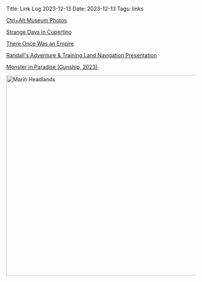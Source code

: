 Title: Link Log 2023-12-13
Date: 2023-12-13
Tags: links

[Ctrl+Alt Museum Photos](https://photos.google.com/share/AF1QipMTsm7-LbZ-EiFh4xctppvVbBg_IhOPLTu4ej3fc7gWNgg6nHAUlBEK67-AD_tTsA?key=N3dLRWlWVUpUY0RfNU1nb2VxYWUzRDdNek5DU2hn)

[Strange Days In Cupertino](https://bloodknife.com/apples-strange-days/)

[There Once Was an Empire](https://novum.substack.com/p/there-once-was-an-empire)

[Randall's Adventure & Training Land Navigation Presentation](https://randallsadventure.com/sites/default/files/land-navigation.pdf)

[Monster in Paradise (Gunship, 2023)](https://www.youtube.com/watch?v=l_ulVpYs6vg)

<a href="https://www.flickr.com/photos/pigmonkey/53395664387/in/dateposted/" title="Marin Headlands"><img src="https://live.staticflickr.com/65535/53395664387_ddb6fafbc1_c.jpg" width="800" height="533" alt="Marin Headlands"/></a>
